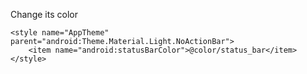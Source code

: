 Change its color    
	
	<style name="AppTheme" parent="android:Theme.Material.Light.NoActionBar">
        <item name="android:statusBarColor">@color/status_bar</item>
    </style>
